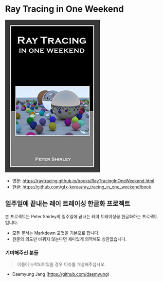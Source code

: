 # Ray Tracing in One Weekend
![Ray Tracing in One Weekend Book Cover](./asset/image/ray_tracing_in_one_weekend.jpg)

* 영문: https://raytracing.github.io/books/RayTracingInOneWeekend.html
* 한글: https://github.com/gfx-korea/ray_tracing_in_one_weekend/book

## 일주일에 끝내는 레이 트레이싱 한글화 프로젝트

본 프로젝트는 Peter Shirley의 일주일에 끝내는 레이 트레이싱을 한글화하는 프로젝트입니다.

* 모든 문서는 Markdown 포맷을 기본으로 합니다.
* 원문의 의도만 바뀌지 않는다면 재미있게 의역해도 상관없습니다.

### 기여해주신 분들

> 이름이 누락되어있을 경우 이슈를 개설해주십시오.

* Daemyung Jang (https://github.com/daemyung)
